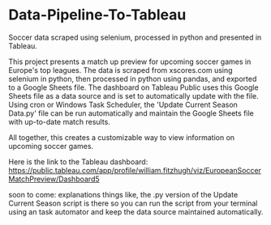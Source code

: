 # Data-Pipeline-To-Tableau
Soccer data scraped using selenium, processed in python and presented in Tableau.

This project presents a match up preview for upcoming soccer games in Europe's top leagues. The data is scraped from xscores.com using selenium in python, then processed in python using pandas, and exported to a Google Sheets file. The dashboard on Tableau Public uses this Google Sheets file as a data source and is set to automatically update with the file. Using cron or Windows Task Scheduler, the 'Update Current Season Data.py' file can be run automatically and maintain the Google Sheets file with up-to-date match results.

All together, this creates a customizable way to view information on upcoming soccer games.

Here is the link to the Tableau dashboard:
https://public.tableau.com/app/profile/william.fitzhugh/viz/EuropeanSoccerMatchPreview/Dashboard5

soon to come: explanations things like, the .py version of the Update Current Season script is there so you can run the script from your terminal using an task automator and keep the data source maintained automatically.
